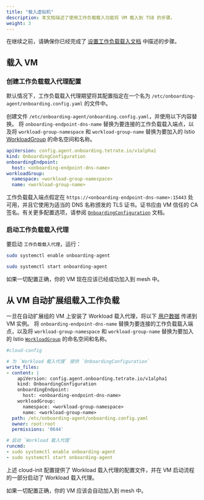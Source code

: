 ```yaml
---
title: "载入虚拟机"
description: 本文档描述了使用工作负载载入功能将 VM 载入到 TSB 的步骤。
weight: 3
---
```


在继续之前，请确保你已经完成了 [设置工作负载载入文档](../setup) 中描述的步骤。

## 载入 VM

### 创建工作负载载入代理配置

默认情况下，工作负载载入代理期望将其配置指定在一个名为 `/etc/onboarding-agent/onboarding.config.yaml` 的文件中。

创建文件 `/etc/onboarding-agent/onboarding.config.yaml`，并使用以下内容替换。
将 `onboarding-endpoint-dns-name` 替换为要连接的工作负载载入端点，以及将 `workload-group-namespace` 和 `workload-group-name` 替换为要加入的 Istio [WorkloadGroup](https://istio.io/latest/docs/reference/config/networking/workload-group/) 的命名空间和名称。

```yaml
apiVersion: config.agent.onboarding.tetrate.io/v1alpha1
kind: OnboardingConfiguration
onboardingEndpoint:
  host: <onboarding-endpoint-dns-name>
workloadGroup:
  namespace: <workload-group-namespace>
  name: <workload-group-name>
```

工作负载载入端点假定在 `https://<onboarding-endpoint-dns-name>:15443` 处可用，并且它使用为适当的 DNS 名称颁发的 TLS 证书。证书应由 VM 信任的 CA 签名。有关更多配置选项，请参阅 [`OnboardingConfiguration`](../../../refs/onboarding/config/agent/v1alpha1/onboarding_configuration) 文档。

### 启动工作负载载入代理

要启动 `工作负载载入代理`，运行：

```bash
sudo systemctl enable onboarding-agent

sudo systemctl start onboarding-agent
```

如果一切配置正确，你的 VM 现在应该已经成功加入到 mesh 中。

## 从 VM 自动扩展组载入工作负载

一旦在自动扩展组的 VM 上安装了 Workload 载入代理，将以下 [用户数据](https://docs.aws.amazon.com/AWSEC2/latest/UserGuide/user-data.html) 传递到 VM 实例。
将 `onboarding-endpoint-dns-name` 替换为要连接的工作负载载入端点，以及将 `workload-group-namespace` 和 `workload-group-name` 替换为要加入的 Istio [`WorkloadGroup`](https://istio.io/latest/docs/reference/config/networking/workload-group/) 的命名空间和名称。

```yaml
#cloud-config

# 为 `Workload 载入代理` 提供 `OnboardingConfiguration`
write_files:
- content: |
    apiVersion: config.agent.onboarding.tetrate.io/v1alpha1
    kind: OnboardingConfiguration
    onboardingEndpoint:
      host: <onboarding-endpoint-dns-name> 
    workloadGroup:
      namespace: <workload-group-namespace>
      name: <workload-group-name>
  path: /etc/onboarding-agent/onboarding.config.yaml
  owner: root:root
  permissions: '0644'

# 启动 `Workload 载入代理`
runcmd:
- sudo systemctl enable onboarding-agent
- sudo systemctl start onboarding-agent
```

上述 cloud-init 配置提供了 Workload 载入代理的配置文件，并在 VM 启动流程的一部分启动了 Workload 载入代理。

如果一切配置正确，你的 VM 应该会自动加入到 mesh 中。
